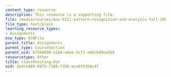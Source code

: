 ```yaml
---
content_type: resource
description: This resource is a supporting file.
file: /media/courses/mas-622j-pattern-recognition-and-analysis-fall-2006/de4ce48989757388f1b6aca0fb3b8c4f_class0testing.dat
file_type: text/plain
learning_resource_types:
- Assignments
ocw_type: OCWFile
parent_title: Assignments
parent_type: CourseSection
parent_uid: b7594090-e1b0-adee-2cf1-eb6cb09ce2b8
resourcetype: Other
title: class0testing.dat
uid: de4ce489-8975-7388-f1b6-aca0fb3b8c4f
---
```

